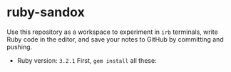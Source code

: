 # ruby-sandox

Use this repository as a workspace to experiment in `irb` terminals, write Ruby code in the editor, and save your notes to GitHub by committing and pushing.

- Ruby version: `3.2.1`
First, `gem install` all these:
